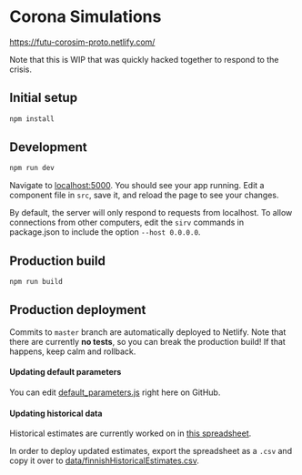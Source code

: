 # Corona Simulations

https://futu-corosim-proto.netlify.com/

Note that this is WIP that was quickly hacked together to respond to the crisis.

## Initial setup

```bash
npm install
```

## Development

```bash
npm run dev
```

Navigate to [localhost:5000](http://localhost:5000). You should see your app running. Edit a component file in `src`, save it, and reload the page to see your changes.

By default, the server will only respond to requests from localhost. To allow connections from other computers, edit the `sirv` commands in package.json to include the option `--host 0.0.0.0`.

## Production build

```bash
npm run build
```

## Production deployment

Commits to `master` branch are automatically deployed to Netlify. Note that there are currently **no tests**, so you can break the production build! If that happens, keep calm and rollback.

#### Updating default parameters

You can edit [default_parameters.js](default_parameters.js) right here on GitHub.

#### Updating historical data

Historical estimates are currently worked on in [this spreadsheet](https://docs.google.com/spreadsheets/d/1Yt39KNx0AHYthLZR8acUpIZQwMm4WHeU8A2qIRBdoYI/edit?usp=sharing).

In order to deploy updated estimates, export the spreadsheet as a `.csv` and copy it over to [data/finnishHistoricalEstimates.csv](data/finnishHistoricalEstimates.csv).
